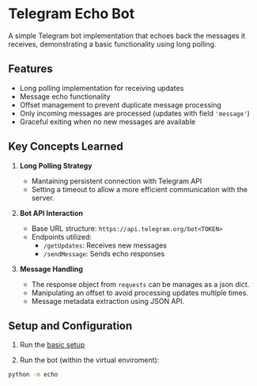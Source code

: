 # Telegram Echo Bot

A simple Telegram bot implementation that echoes back the messages it receives,
demonstrating a basic functionality using long polling.

## Features

- Long polling implementation for receiving updates
- Message echo functionality
- Offset management to prevent duplicate message processing
- Only incoming messages are processed (updates with field `'message'`)
- Graceful exiting when no new messages are available

## Key Concepts Learned

1. **Long Polling Strategy**
   - Mantaining persistent connection with Telegram API
   - Setting a timeout to allow a more efficient communication with the server.

2. **Bot API Interaction**
   - Base URL structure: `https://api.telegram.org/bot<TOKEN>`
   - Endpoints utilized:
     - `/getUpdates`: Receives new messages
     - `/sendMessage`: Sends echo responses

3. **Message Handling**
   - The response object from `requests` can be manages as a json dict.
   - Manipulating an offset to avoid processing updates multiple times.
   - Message metadata extraction using JSON API.

## Setup and Configuration

1. Run the [basic setup](https://github.com/sanzceb/telegram-bots?tab=readme-ov-file#installation)

2. Run the bot (within the virtual enviroment):

```bash
python -m echo
```
